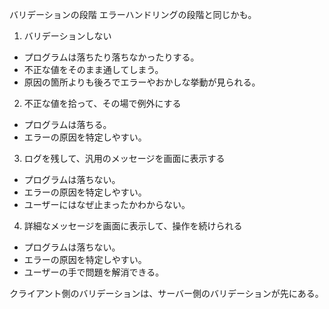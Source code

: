 バリデーションの段階
エラーハンドリングの段階と同じかも。

1.  バリデーションしない

- プログラムは落ちたり落ちなかったりする。
- 不正な値をそのまま通してしまう。
- 原因の箇所よりも後ろでエラーやおかしな挙動が見られる。

2. 不正な値を拾って、その場で例外にする

- プログラムは落ちる。
- エラーの原因を特定しやすい。

3. ログを残して、汎用のメッセージを画面に表示する

- プログラムは落ちない。
- エラーの原因を特定しやすい。
- ユーザーにはなぜ止まったかわからない。

4. 詳細なメッセージを画面に表示して、操作を続けられる

- プログラムは落ちない。
- エラーの原因を特定しやすい。
- ユーザーの手で問題を解消できる。

クライアント側のバリデーションは、サーバー側のバリデーションが先にある。
